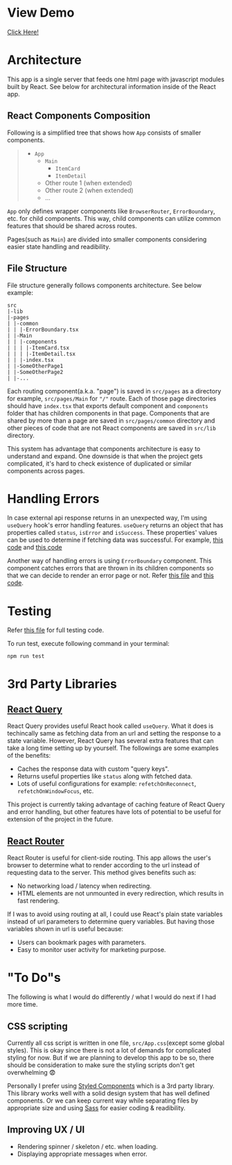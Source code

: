 # View Demo

[Click Here!](https://clover.hoie.kim)

# Architecture

This app is a single server that feeds one html page with javascript modules built by React. See below for architectural information inside of the React app.

## React Components Composition

Following is a simplified tree that shows how `App` consists of smaller components.

> - `App`
>   - `Main`
>     - `ItemCard`
>     - `ItemDetail`
>   - Other route 1 (when extended)
>   - Other route 2 (when extended)
>   - ...

`App` only defines wrapper components like `BrowserRouter`, `ErrorBoundary`, etc. for child components. This way, child components can utilize common features that should be shared across routes.

Pages(such as `Main`) are divided into smaller components considering easier state handling and readibility.

## File Structure

File structure generally follows components architecture. See below example:

```
src
|-lib
|-pages
| |-common
| | |-ErrorBoundary.tsx
| |-Main
| | |-components
| | | |-ItemCard.tsx
| | | |-ItemDetail.tsx
| | |-index.tsx
| |-SomeOtherPage1
| |-SomeOtherPage2
| |-...
```

Each routing component(a.k.a. "page") is saved in `src/pages` as a directory for example, `src/pages/Main` for `"/"` route. Each of those page directories should have `index.tsx` that exports default component and `components` folder that has children components in that page. Components that are shared by more than a page are saved in `src/pages/common` directory and other pieces of code that are not React components are saved in `src/lib` directory.

This system has advantage that components architecture is easy to understand and expand. One downside is that when the project gets complicated, it's hard to check existence of duplicated or similar components across pages.

# Handling Errors

In case external api response returns in an unexpected way, I'm using `useQuery` hook's error handling features. `useQuery` returns an object that has properties called `status`, `isError` and `isSuccess`. These properties' values can be used to determine if fetching data was successful. For example, [this code](/src/pages/Main/index.tsx#L47) and [this code](/src/pages/Main/components/ItemDetail.tsx#L52)

Another way of handling errors is using `ErrorBoundary` component. This component catches errors that are thrown in its children components so that we can decide to render an error page or not. Refer [this file](/src/pages/common/ErrorBoundary.tsx) and [this code](/src/App.tsx#L13-L18).

# Testing

Refer [this file](/src/App.test.tsx) for full testing code.

To run test, execute following command in your terminal:

```
npm run test
```

# 3rd Party Libraries

## [React Query](https://react-query.tanstack.com/overview)

React Query provides useful React hook called `useQuery`. What it does is techincally same as fetching data from an url and setting the response to a state variable. However, React Query has several extra features that can take a long time setting up by yourself. The followings are some examples of the benefits:

- Caches the response data with custom "query keys".
- Returns useful properties like `status` along with fetched data.
- Lots of useful configurations for example: `refetchOnReconnect`, `refetchOnWindowFocus`, etc.

This project is currently taking advantage of caching feature of React Query and error handling, but other features have lots of potential to be useful for extension of the project in the future.

## [React Router](https://github.com/remix-run/react-router)

React Router is useful for client-side routing. This app allows the user's browser to determine what to render according to the url instead of requesting data to the server. This method gives benefits such as:

- No networking load / latency when redirecting.
- HTML elements are not unmounted in every redirection, which results in fast rendering.

If I was to avoid using routing at all, I could use React's plain state variables instead of url parameters to determine query variables. But having those variables shown in url is useful because:

- Users can bookmark pages with parameters.
- Easy to monitor user activity for marketing purpose.

# "To Do"s

The following is what I would do differently / what I would do next if I had more time.

## CSS scripting

Currently all css script is written in one file, `src/App.css`(except some global styles). This is okay since there is not a lot of demands for complicated styling for now. But if we are planning to develop this app to be so, there should be consideration to make sure the styling scripts don't get overwhelming 😨

Personally I prefer using [Styled Components](https://styled-components.com/docs) which is a 3rd party library. This library works well with a solid design system that has well defined components. Or we can keep current way while separating files by appropriate size and using [Sass](https://sass-lang.com/documentation) for easier coding & readibility.

## Improving UX / UI

- Rendering spinner / skeleton / etc. when loading.
- Displaying appropriate messages when error.
